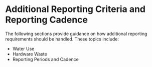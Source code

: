 # Additional Reporting Criteria and Reporting Cadence

The following sections provide guidance on how additional reporting requirements should be handled. These topics include:

* Water Use
* Hardware Waste
* Reporting Periods and Cadence

